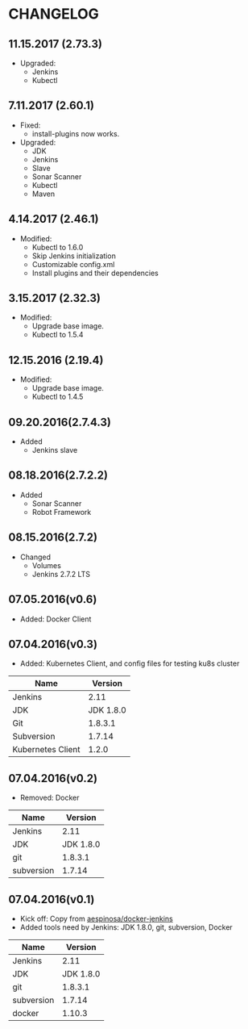 # CHANGELOG

## 11.15.2017 (2.73.3)

- Upgraded:
  - Jenkins
  - Kubectl

## 7.11.2017 (2.60.1)

- Fixed:
  - install-plugins now works.
- Upgraded:
  - JDK
  - Jenkins
  - Slave
  - Sonar Scanner
  - Kubectl
  - Maven

## 4.14.2017 (2.46.1)

- Modified:
  - Kubectl to 1.6.0
  - Skip Jenkins initialization
  - Customizable config.xml
  - Install plugins and their dependencies

## 3.15.2017 (2.32.3)

- Modified:
  - Upgrade base image.
  - Kubectl to 1.5.4

## 12.15.2016 (2.19.4)

- Modified:
  - Upgrade base image.
  - Kubectl to 1.4.5

## 09.20.2016(2.7.4.3)

- Added
  - Jenkins slave

## 08.18.2016(2.7.2.2)

- Added
  - Sonar Scanner
  - Robot Framework

## 08.15.2016(2.7.2)

- Changed
  - Volumes
  - Jenkins 2.7.2 LTS

## 07.05.2016(v0.6)

- Added: Docker Client

## 07.04.2016(v0.3)

- Added: Kubernetes Client, and config files for testing ku8s cluster

|Name|Version|
|---|---|
|Jenkins|2.11|
|JDK|JDK 1.8.0|
|Git|1.8.3.1|
|Subversion|1.7.14|
|Kubernetes Client|1.2.0|

## 07.04.2016(v0.2)

- Removed: Docker

|Name|Version|
|---|---|
|Jenkins|2.11|
|JDK|JDK 1.8.0|
|git|1.8.3.1|
|subversion|1.7.14|

## 07.04.2016(v0.1)

- Kick off: Copy from [aespinosa/docker-jenkins](https://github.com/aespinosa/docker-jenkins/blob/master/Dockerfile)
- Added tools need by Jenkins: JDK 1.8.0, git, subversion, Docker

|Name|Version|
|---|---|
|Jenkins|2.11|
|JDK|JDK 1.8.0|
|git|1.8.3.1|
|subversion|1.7.14|
|docker|1.10.3|
